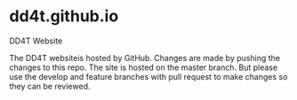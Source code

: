 # dd4t.github.io
DD4T Website

The DD4T websiteis hosted by GitHub. Changes are made by pushing the changes to this repo. The site is hosted on the master branch. But please use the develop and feature branches with pull request to make changes so they can be reviewed.

